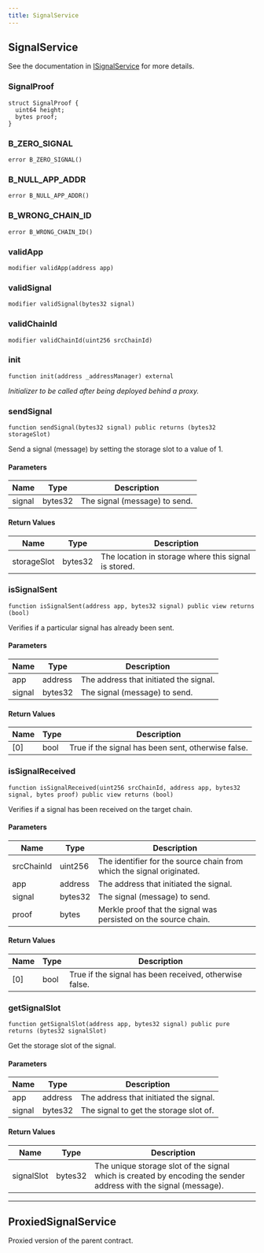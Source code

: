 ```yaml
---
title: SignalService
---
```


## SignalService

See the documentation in [ISignalService](https://taiko.xyz/docs/reference/contract-documentation/signal/ISignalService#isignalservice) for more details.

### SignalProof

```solidity
struct SignalProof {
  uint64 height;
  bytes proof;
}
```

### B_ZERO_SIGNAL

```solidity
error B_ZERO_SIGNAL()
```

### B_NULL_APP_ADDR

```solidity
error B_NULL_APP_ADDR()
```

### B_WRONG_CHAIN_ID

```solidity
error B_WRONG_CHAIN_ID()
```

### validApp

```solidity
modifier validApp(address app)
```

### validSignal

```solidity
modifier validSignal(bytes32 signal)
```

### validChainId

```solidity
modifier validChainId(uint256 srcChainId)
```

### init

```solidity
function init(address _addressManager) external
```

_Initializer to be called after being deployed behind a proxy._

### sendSignal

```solidity
function sendSignal(bytes32 signal) public returns (bytes32 storageSlot)
```

Send a signal (message) by setting the storage slot to a value
of 1.

#### Parameters

| Name   | Type    | Description                   |
| ------ | ------- | ----------------------------- |
| signal | bytes32 | The signal (message) to send. |

#### Return Values

| Name        | Type    | Description                                          |
| ----------- | ------- | ---------------------------------------------------- |
| storageSlot | bytes32 | The location in storage where this signal is stored. |

### isSignalSent

```solidity
function isSignalSent(address app, bytes32 signal) public view returns (bool)
```

Verifies if a particular signal has already been sent.

#### Parameters

| Name   | Type    | Description                            |
| ------ | ------- | -------------------------------------- |
| app    | address | The address that initiated the signal. |
| signal | bytes32 | The signal (message) to send.          |

#### Return Values

| Name | Type | Description                                        |
| ---- | ---- | -------------------------------------------------- |
| [0]  | bool | True if the signal has been sent, otherwise false. |

### isSignalReceived

```solidity
function isSignalReceived(uint256 srcChainId, address app, bytes32 signal, bytes proof) public view returns (bool)
```

Verifies if a signal has been received on the target chain.

#### Parameters

| Name       | Type    | Description                                                           |
| ---------- | ------- | --------------------------------------------------------------------- |
| srcChainId | uint256 | The identifier for the source chain from which the signal originated. |
| app        | address | The address that initiated the signal.                                |
| signal     | bytes32 | The signal (message) to send.                                         |
| proof      | bytes   | Merkle proof that the signal was persisted on the source chain.       |

#### Return Values

| Name | Type | Description                                            |
| ---- | ---- | ------------------------------------------------------ |
| [0]  | bool | True if the signal has been received, otherwise false. |

### getSignalSlot

```solidity
function getSignalSlot(address app, bytes32 signal) public pure returns (bytes32 signalSlot)
```

Get the storage slot of the signal.

#### Parameters

| Name   | Type    | Description                            |
| ------ | ------- | -------------------------------------- |
| app    | address | The address that initiated the signal. |
| signal | bytes32 | The signal to get the storage slot of. |

#### Return Values

| Name       | Type    | Description                                                                                                      |
| ---------- | ------- | ---------------------------------------------------------------------------------------------------------------- |
| signalSlot | bytes32 | The unique storage slot of the signal which is created by encoding the sender address with the signal (message). |

---

## ProxiedSignalService

Proxied version of the parent contract.
